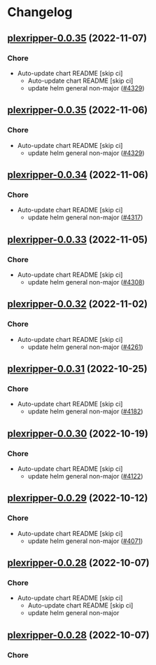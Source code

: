 # Changelog



## [plexripper-0.0.35](https://github.com/truecharts/charts/compare/plexripper-0.0.34...plexripper-0.0.35) (2022-11-07)

### Chore

- Auto-update chart README [skip ci]
  - Auto-update chart README [skip ci]
  - update helm general non-major ([#4329](https://github.com/truecharts/charts/issues/4329))




## [plexripper-0.0.35](https://github.com/truecharts/charts/compare/plexripper-0.0.34...plexripper-0.0.35) (2022-11-06)

### Chore

- Auto-update chart README [skip ci]
  - update helm general non-major ([#4329](https://github.com/truecharts/charts/issues/4329))




## [plexripper-0.0.34](https://github.com/truecharts/charts/compare/plexripper-0.0.33...plexripper-0.0.34) (2022-11-06)

### Chore

- Auto-update chart README [skip ci]
  - update helm general non-major ([#4317](https://github.com/truecharts/charts/issues/4317))




## [plexripper-0.0.33](https://github.com/truecharts/charts/compare/plexripper-0.0.32...plexripper-0.0.33) (2022-11-05)

### Chore

- Auto-update chart README [skip ci]
  - update helm general non-major ([#4308](https://github.com/truecharts/charts/issues/4308))




## [plexripper-0.0.32](https://github.com/truecharts/charts/compare/plexripper-0.0.31...plexripper-0.0.32) (2022-11-02)

### Chore

- Auto-update chart README [skip ci]
  - update helm general non-major ([#4261](https://github.com/truecharts/charts/issues/4261))




## [plexripper-0.0.31](https://github.com/truecharts/charts/compare/plexripper-0.0.30...plexripper-0.0.31) (2022-10-25)

### Chore

- Auto-update chart README [skip ci]
  - update helm general non-major ([#4182](https://github.com/truecharts/charts/issues/4182))




## [plexripper-0.0.30](https://github.com/truecharts/charts/compare/plexripper-0.0.29...plexripper-0.0.30) (2022-10-19)

### Chore

- Auto-update chart README [skip ci]
  - update helm general non-major ([#4122](https://github.com/truecharts/charts/issues/4122))




## [plexripper-0.0.29](https://github.com/truecharts/charts/compare/plexripper-0.0.28...plexripper-0.0.29) (2022-10-12)

### Chore

- Auto-update chart README [skip ci]
  - update helm general non-major ([#4071](https://github.com/truecharts/charts/issues/4071))




## [plexripper-0.0.28](https://github.com/truecharts/charts/compare/plexripper-0.0.27...plexripper-0.0.28) (2022-10-07)

### Chore

- Auto-update chart README [skip ci]
  - Auto-update chart README [skip ci]
  - update helm general non-major




## [plexripper-0.0.28](https://github.com/truecharts/charts/compare/plexripper-0.0.27...plexripper-0.0.28) (2022-10-07)

### Chore
